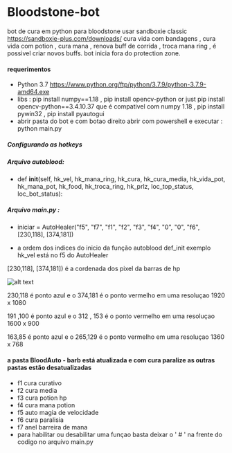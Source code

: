 # Bloodstone-bot
bot de cura em python para bloodstone
usar sandboxie classic https://sandboxie-plus.com/downloads/
cura vida com bandagens , cura vida com potion , cura mana , renova buff de corrida , troca mana ring , é possivel criar novos buffs.
bot inicia fora do protection zone.

#### requerimentos
- Python 3.7   https://www.python.org/ftp/python/3.7.9/python-3.7.9-amd64.exe
- libs : pip install numpy==1.18 , pip install opencv-python  or just pip install opencv-python==3.4.10.37  que é compativel com numpy 1.18  , pip install pywin32 , pip install pyautogui
- abrir pasta do bot e com botao direito abrir com powershell e executar :  python  main.py

##### Configurando as hotkeys
##### Arquivo autoblood:
-   def __init__(self, hk_vel, hk_mana_ring, hk_cura, hk_cura_media, hk_vida_pot, hk_mana_pot, hk_food, hk_troca_ring, hk_prlz, loc_top_status, loc_bot_status):
##### Arquivo main.py :
- iniciar = AutoHealer("f5", "f7", "f1", "f2", "f3", "f4", "0", "0", "f6", [230,118], [374,181])

- a ordem dos indices do inicio da função autoblood def_init exemplo hk_vel está no f5 do AutoHealer

[230,118], [374,181])  é a cordenada dos pixel da barras de hp 

![alt text](https://fbsdevuploads.s3.amazonaws.com/botpixelcfg.png)

230,118 é ponto azul e o  374,181 é o ponto vermelho  em uma resoluçao  1920 x 1080

191 ,100 é ponto azul e o  312 , 153 é o ponto vermelho em uma resoluçao  1600 x 900

163,85  é ponto azul e o  265,129  é o ponto vermelho em uma resoluçao  1360 x 768

#### a pasta BloodAuto - barb está atualizada e com cura paralize as outras pastas estão desatualizadas
- f1 cura curativo
- f2 cura media 
- f3 cura potion hp
- f4 cura mana potion
- f5 auto magia de velocidade
- f6 cura paralisia
- f7 anel barreira de mana
- para habilitar ou desabilitar uma funçao basta deixar o ' #  '  na frente do codigo no arquivo  main.py
